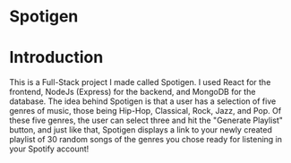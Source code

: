 ﻿# Spotigen

# Introduction
This is a Full-Stack project I made called Spotigen. I used React for the frontend, NodeJs (Express) for the backend, and MongoDB for the database. The idea behind Spotigen is that a user has a selection of five genres of music, those being Hip-Hop, Classical, Rock, Jazz, and Pop. Of these five genres, the user can select three and hit the "Generate Playlist" button, and just like that, Spotigen displays a link to your newly created playlist of 30 random songs of the genres you chose ready for listening in your Spotify account!

